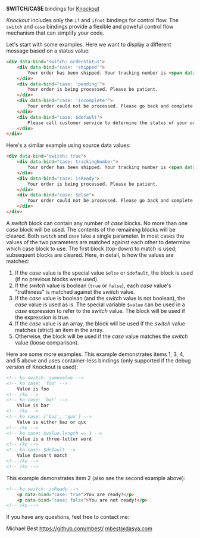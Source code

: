 **SWITCH/CASE** bindings for [Knockout](http://knockoutjs.com/)

*Knockout* includes only the `if` and `ifnot` bindings for control flow. The `switch` and `case` bindings provide a flexible and poweful control flow mechanism that can simplify your code.

Let's start with some examples. Here we want to display a different message based on a status value:

```html
<div data-bind="switch: orderStatus">
    <div data-bind="case: 'shipped'">
        Your order has been shipped. Your tracking number is <span data-bind="text: trackingNumber"></span>.
    </div>
    <div data-bind="case: 'pending'">
        Your order is being processed. Please be patient.
    </div>
    <div data-bind="case: 'incomplete'">
        Your order could not be processed. Please go back and complete the missing data.
    </div>
    <div data-bind="case: $default">
        Please call customer service to determine the status of your order.
    </div>
</div>
```

Here's a similar example using source data values:

```html
<div data-bind="switch: true">
    <div data-bind="case: trackingNumber">
        Your order has been shipped. Your tracking number is <span data-bind="text: trackingNumber"></span>.
    </div>
    <div data-bind="case: isReady">
        Your order is being processed. Please be patient.
    </div>
    <div data-bind="case: $else">
        Your order could not be processed. Please go back and complete the missing data.
    </div>
</div>
```

A *switch* block can contain any number of *case* blocks. No more than one *case* block will be used. The contents of the remaining blocks will be cleared. Both `switch` and `case` take a single parameter. In most cases the values of the two parameters are matched against each other to determine which case block to use. The first block (top-down) to match is used; subsequent blocks are cleared. Here, in detail, is how the values are matched:

1. If the *case* value is the special value `$else` or `$default`, the block is used (if no previous blocks were used).
1. If the *switch* value is boolean (`true` or `false`), each *case* value's "truthiness" is matched against the *switch* value.
1. If the *case* value is boolean (and the *switch* value is not boolean), the *case* value is used as is. The special variable `$value` can be used in a *case* expression to refer to the *switch* value. The block will be used if the expression is true.
1. If the *case* value is an array, the block will be used if the *switch* value matches (strict) an item in the array.
1. Otherwise, the block will be used if the *case* value matches the *switch* value (loose comparison).

Here are some more examples. This example demonstrates items 1, 3, 4, and 5 above and uses container-less bindings (only supported if the debug version of Knockout is used):

```html
<!-- ko switch: somevalue -->
<!-- ko case: 'foo' -->
    Value is foo
<!-- /ko -->
<!-- ko case: 'bar' -->
    Value is bar
<!-- /ko -->
<!-- ko case: ['baz', 'qux'] -->
    Value is either baz or qux
<!-- /ko -->
<!-- ko case: $value.length == 3 -->
    Value is a three-letter word
<!-- /ko -->
<!-- ko case: $default -->
    Value doesn't match
<!-- /ko -->
<!-- /ko -->
```

This example demonstrates item 2 (also see the second example above): 

```html
<!-- ko switch: isReady -->
    <p data-bind="case: true">You are ready!</p>
    <p data-bind="case: false">You are not ready!</p>
<!-- /ko -->
```

If you have any questions, feel free to contact me:

Michael Best
https://github.com/mbest/
mbest@dasya.com
